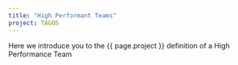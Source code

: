 ```yaml
---
title: "High Performant Teams"
project: TAGOS
---
```


Here we introduce you to the {{ page.project }} definition of a High Performance Team
